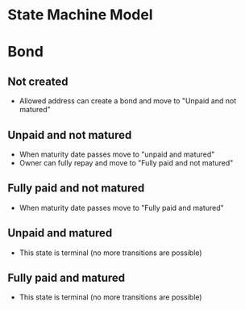 # State Machine Model

# Bond

## Not created

- Allowed address can create a bond and move to "Unpaid and not matured"

## Unpaid and not matured

- When maturity date passes move to "unpaid and matured"
- Owner can fully repay and move to "Fully paid and not matured"

## Fully paid and not matured

- When maturity date passes move to "Fully paid and matured"

## Unpaid and matured

- This state is terminal (no more transitions are possible)

## Fully paid and matured

- This state is terminal (no more transitions are possible)
